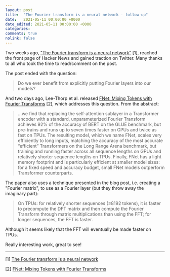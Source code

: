 ```yaml
---
layout: post
title:  "The Fourier transform is a neural network - follow-up"
date:   2021-05-11 00:00:00 +0000
date_edited: 2021-05-11 00:00:00 +0000
categories:
comments: true
nolink: false
---
```


Two weeks ago, ["The Fourier transform is a neural network"](https://sidsite.com/posts/fourier-nets/) [1], reached the front page of Hacker News and gained traction on Twitter.
Many thanks to all who took the time to read/comment on the post.

The post ended with the question: 

> Do we ever benefit from explicitly putting Fourier layers into our models?

And two days ago, Lee-Thorp et al. released [FNet: Mixing Tokens with Fourier Transforms](https://arxiv.org/abs/2105.03824) [2], which addresses this question. From the abstract:

> ...we find that replacing the self-attention sublayer in a Transformer  encoder  with  a  standard,  unparameterized Fourier Transform achieves 92% of the accuracy of BERT on the GLUE benchmark, but pre-trains and runs up to seven times faster on GPUs and twice as fast on TPUs. The resulting model, which we name FNet, scales very efficiently to long inputs, matching the accuracy of the most accurate “efficient” Transformers on the Long Range Arena benchmark, but training  and  running  faster  across  all  sequence lengths on GPUs and relatively shorter sequence lengths on TPUs. Finally, FNet has a light memory footprint and is particularly efficient at smaller model sizes: for a fixed speed and accuracy budget, small FNet models outperform Transformer counterparts.

The paper also uses a technique presented in the blog post, i.e. creating a "Fourier matrix", to use as a Fourier layer (but they throw away the imaginary part):

> On  TPUs:  for  relatively  shorter  sequences (≤8192 tokens), it is faster to precompute the DFT matrix and then compute the Fourier Transform through matrix multiplications than using the FFT; for longer sequences, the FFT is faster.

Although it seems likely that the FFT will eventually be made faster on TPUs.

Really interesting work, great to see!

---

[1] [The Fourier transform is a neural network](https://sidsite.com/posts/fourier-nets/)

[2] [FNet: Mixing Tokens with Fourier Transforms](https://arxiv.org/abs/2105.03824)
